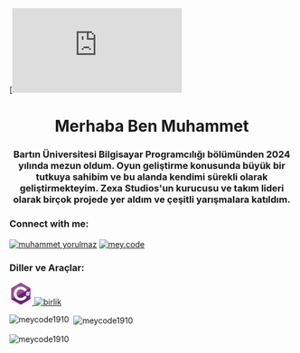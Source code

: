 [![MasterHead](https://artpictures.club/autumn-2023.html)
<h1 align="center">Merhaba Ben Muhammet</h1>
<h3 align="center">Bartın Üniversitesi Bilgisayar Programcılığı bölümünden 2024 yılında mezun oldum. Oyun geliştirme konusunda büyük bir tutkuya sahibim ve bu alanda kendimi sürekli olarak geliştirmekteyim. Zexa Studios'un kurucusu ve takım lideri olarak birçok projede yer aldım ve çeşitli yarışmalara katıldım.</h3>

<h3 align="left">Connect with me:</h3>
<p align="left">
<a href="https://linkedin.com/in/muhammet yorulmaz" target="blank"><img align="center" src="https://raw.githubusercontent.com/rahuldkjain/github-profile-readme-generator/master/src/images/icons/Social/linked-in-alt.svg" alt="muhammet yorulmaz" height="30" width="40" /></a>
<a href="https://instagram.com/mey.code" target="blank"><img align="center" src="https://raw.githubusercontent.com/rahuldkjain/github-profile-readme-generator/master/src/images/icons/Social/instagram.svg" alt="mey.code" height="30" width="40" /></a>
</p>

<h3 align="left">Diller ve Araçlar:</h3>
<p align="left"> <a href="https://www.w3schools.com/cs/" target="_blank" rel="noreferrer"> <img src="https://raw.githubusercontent.com/devicons/devicon/master/icons/csharp/csharp-original.svg" alt="csharp" width="40" height="40"/> </a> <a href="https://unity.com/" target="_blank" rel="noreferrer"> <img src="https://www.vectorlogo.zone/logos/unity3d/unity3d-icon.svg" alt="birlik" genişlik="40" yükseklik="40"/> </a> </p>

<p><img align="left" src="https://github-readme-stats.vercel.app/api/top-langs?username=meycode1910&show_icons=true&locale=en&layout=compact" alt="meycode1910" /></p>

<p>&nbsp; <img align="center" src="https://github-readme-stats.vercel.app/api?username=meycode1910&show_icons=true&locale=en" alt="meycode1910" /></p>

<p><img align="center" src="https://github-readme-streak-stats.herokuapp.com/?user=meycode1910&" alt="meycode1910" /></p>
